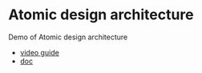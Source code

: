 # Atomic design architecture

Demo of Atomic design architecture

- [video guide](https://www.youtube.com/watch?v=pnMyvVK4B9E)
- [doc](https://habr.com/ru/articles/740416/)
